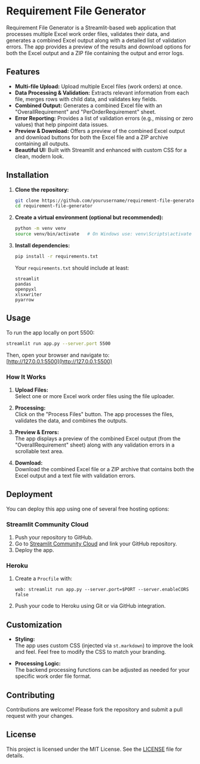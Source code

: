# Requirement File Generator

Requirement File Generator is a Streamlit-based web application that processes multiple Excel work order files, validates their data, and generates a combined Excel output along with a detailed list of validation errors. The app provides a preview of the results and download options for both the Excel output and a ZIP file containing the output and error logs.

## Features

- **Multi-file Upload:** Upload multiple Excel files (work orders) at once.
- **Data Processing & Validation:** Extracts relevant information from each file, merges rows with child data, and validates key fields.
- **Combined Output:** Generates a combined Excel file with an "OverallRequirement" and "PerOrderRequirement" sheet.
- **Error Reporting:** Provides a list of validation errors (e.g., missing or zero values) that help pinpoint data issues.
- **Preview & Download:** Offers a preview of the combined Excel output and download buttons for both the Excel file and a ZIP archive containing all outputs.
- **Beautiful UI:** Built with Streamlit and enhanced with custom CSS for a clean, modern look.

## Installation

1. **Clone the repository:**

   ```bash
   git clone https://github.com/yourusername/requirement-file-generator.git
   cd requirement-file-generator
   ```

2. **Create a virtual environment (optional but recommended):**

   ```bash
   python -m venv venv
   source venv/bin/activate   # On Windows use: venv\Scripts\activate
   ```

3. **Install dependencies:**

   ```bash
   pip install -r requirements.txt
   ```

   Your `requirements.txt` should include at least:

   ```
   streamlit
   pandas
   openpyxl
   xlsxwriter
   pyarrow
   ```

## Usage

To run the app locally on port 5500:

```bash
streamlit run app.py --server.port 5500
```

Then, open your browser and navigate to:  
[http://127.0.0.1:5500](http://127.0.0.1:5500)

### How It Works

1. **Upload Files:**  
   Select one or more Excel work order files using the file uploader.

2. **Processing:**  
   Click on the "Process Files" button. The app processes the files, validates the data, and combines the outputs.

3. **Preview & Errors:**  
   The app displays a preview of the combined Excel output (from the "OverallRequirement" sheet) along with any validation errors in a scrollable text area.

4. **Download:**  
   Download the combined Excel file or a ZIP archive that contains both the Excel output and a text file with validation errors.

## Deployment

You can deploy this app using one of several free hosting options:

### Streamlit Community Cloud

1. Push your repository to GitHub.
2. Go to [Streamlit Community Cloud](https://share.streamlit.io/) and link your GitHub repository.
3. Deploy the app.

### Heroku

1. Create a `Procfile` with:
   ```
   web: streamlit run app.py --server.port=$PORT --server.enableCORS false
   ```
2. Push your code to Heroku using Git or via GitHub integration.

## Customization

- **Styling:**  
  The app uses custom CSS (injected via `st.markdown`) to improve the look and feel. Feel free to modify the CSS to match your branding.
  
- **Processing Logic:**  
  The backend processing functions can be adjusted as needed for your specific work order file format.

## Contributing

Contributions are welcome! Please fork the repository and submit a pull request with your changes.

## License

This project is licensed under the MIT License. See the [LICENSE](LICENSE) file for details.
